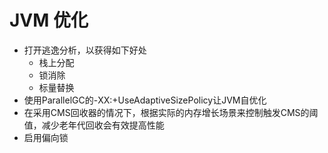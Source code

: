 # JVM 优化
- 打开逃逸分析，以获得如下好处
	- 栈上分配
	- 锁消除
	- 标量替换
- 使用ParallelGC的-XX:+UseAdaptiveSizePolicy让JVM自优化
- 在采用CMS回收器的情况下，根据实际的内存增长场景来控制触发CMS的阈值，减少老年代回收会有效提高性能			
- 启用偏向锁